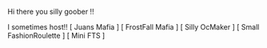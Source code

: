 Hi there you silly goober !!

I sometimes host!! 
[ Juans Mafia ] [ FrostFall Mafia ] [ Silly OcMaker ] [ Small FashionRoulette ] [ Mini FTS ]
